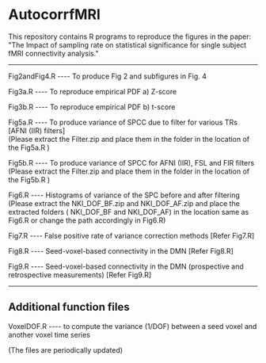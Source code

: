 # AutocorrfMRI

This repository contains R programs to reproduce the figures in the paper: "The Impact of sampling rate on statistical significance for single subject fMRI connectivity analysis."

----------------------------------------------------------------------------------------

Fig2andFig4.R  ----    To produce Fig 2 and subfigures in Fig. 4
 

Fig3a.R   ----    To reproduce empirical PDF a) Z-score 

Fig3b.R   ----    To reproduce empirical PDF b) t-score

Fig5a.R   ----     To produce variance of SPCC due to filter for various TRs [AFNI (IIR) filters]  
                (Please extract the Filter.zip and place them in the folder in the location of the Fig5a.R ) 

Fig5b.R   ----     To produce variance of SPCC for AFNI (IIR), FSL and FIR filters  
                (Please extract the Filter.zip and place them in the folder in the location of the Fig5b.R ) 


Fig6.R ----  Histograms of variance of the SPC before and after filtering 
(Please extract the NKI_DOF_BF.zip  and NKI_DOF_AF.zip and place the extracted folders ( NKI_DOF_BF and NKI_DOF_AF) in the  location same as  Fig6.R  or change the path accordingly in Fig6.R)   

Fig7.R ---- False positive rate of variance correction methods [Refer Fig7.R]



Fig8.R  ---- Seed-voxel-based connectivity in the DMN    [Refer Fig8.R]

Fig9.R  ----  Seed-voxel-based connectivity in the DMN  (prospective and retrospective measurements)  [Refer Fig9.R]

----------------------------------------------------------------------------------------
Additional function files
----------------------------------------------------------------------------------------

VoxelDOF.R  ----  to compute the variance (1/DOF) between a seed voxel and another voxel time series


(The files are periodically updated)
